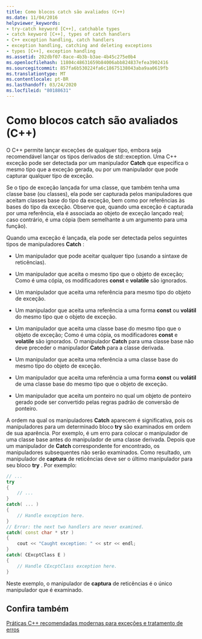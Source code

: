 ```yaml
---
title: Como blocos catch são avaliados (C++)
ms.date: 11/04/2016
helpviewer_keywords:
- try-catch keyword [C++], catchable types
- catch keyword [C++], types of catch handlers
- C++ exception handling, catch handlers
- exception handling, catching and deleting exceptions
- types [C++], exception handling
ms.assetid: 202dbf07-8ace-4b3b-b3ae-4b45c275e0b4
ms.openlocfilehash: 11804c48631659b84006abb824837efea3902416
ms.sourcegitcommit: 857fa6b530224fa6c18675138043aba9aa0619fb
ms.translationtype: MT
ms.contentlocale: pt-BR
ms.lasthandoff: 03/24/2020
ms.locfileid: "80188631"
---
```

# <a name="how-catch-blocks-are-evaluated-c"></a>Como blocos catch são avaliados (C++)

O C++ permite lançar exceções de qualquer tipo, embora seja recomendável lançar os tipos derivados de std::exception. Uma C++ exceção pode ser detectada por um manipulador **Catch** que especifica o mesmo tipo que a exceção gerada, ou por um manipulador que pode capturar qualquer tipo de exceção.

Se o tipo de exceção lançada for uma classe, que também tenha uma classe base (ou classes), ela pode ser capturada pelos manipuladores que aceitam classes base do tipo da exceção, bem como por referências às bases do tipo da exceção. Observe que, quando uma exceção é capturada por uma referência, ela é associada ao objeto de exceção lançado real; caso contrário, é uma cópia (bem semelhante a um argumento para uma função).

Quando uma exceção é lançada, ela pode ser detectada pelos seguintes tipos de manipuladores **Catch** :

- Um manipulador que pode aceitar qualquer tipo (usando a sintaxe de reticências).

- Um manipulador que aceita o mesmo tipo que o objeto de exceção; Como é uma cópia, os modificadores **const** e **volatile** são ignorados.

- Um manipulador que aceita uma referência para mesmo tipo do objeto de exceção.

- Um manipulador que aceita uma referência a uma forma **const** ou **volátil** do mesmo tipo que o objeto de exceção.

- Um manipulador que aceita uma classe base do mesmo tipo que o objeto de exceção; Como é uma cópia, os modificadores **const** e **volatile** são ignorados. O manipulador **Catch** para uma classe base não deve preceder o manipulador **Catch** para a classe derivada.

- Um manipulador que aceita uma referência a uma classe base do mesmo tipo do objeto de exceção.

- Um manipulador que aceita uma referência a uma forma **const** ou **volátil** de uma classe base do mesmo tipo que o objeto de exceção.

- Um manipulador que aceita um ponteiro no qual um objeto de ponteiro gerado pode ser convertido pelas regras padrão de conversão de ponteiro.

A ordem na qual os manipuladores **Catch** aparecem é significativa, pois os manipuladores para um determinado bloco **try** são examinados em ordem de sua aparência. Por exemplo, é um erro para colocar o manipulador de uma classe base antes do manipulador de uma classe derivada. Depois que um manipulador de **Catch** correspondente for encontrado, os manipuladores subsequentes não serão examinados. Como resultado, um manipulador de **captura** de reticências deve ser o último manipulador para seu bloco **try** . Por exemplo:

```cpp
// ...
try
{
    // ...
}
catch( ... )
{
    // Handle exception here.
}
// Error: the next two handlers are never examined.
catch( const char * str )
{
    cout << "Caught exception: " << str << endl;
}
catch( CExcptClass E )
{
    // Handle CExcptClass exception here.
}
```

Neste exemplo, o manipulador de **captura** de reticências é o único manipulador que é examinado.

## <a name="see-also"></a>Confira também

[Práticas C++ recomendadas modernas para exceções e tratamento de erros](../cpp/errors-and-exception-handling-modern-cpp.md)
